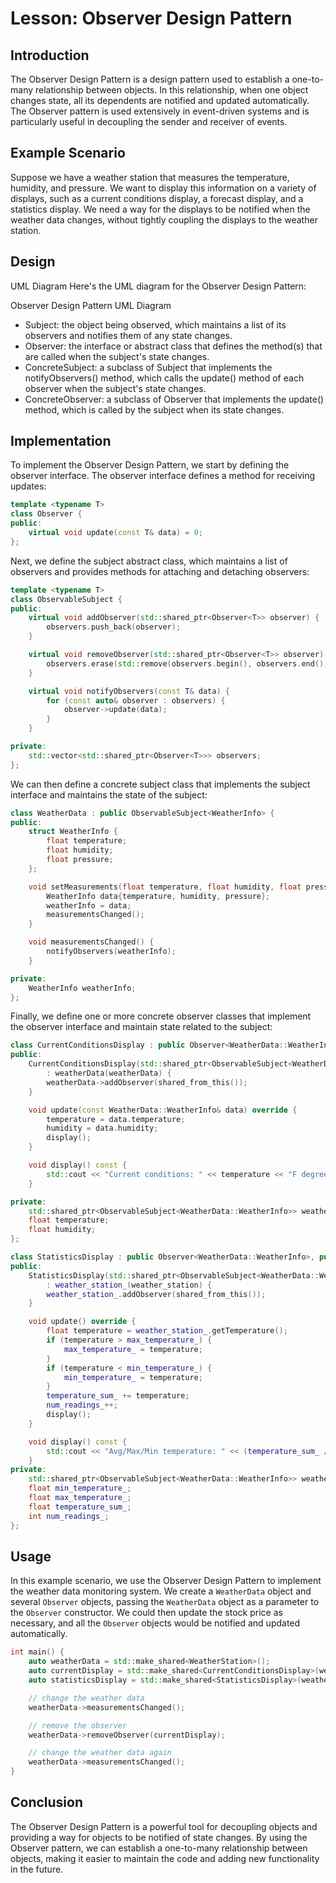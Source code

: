 # Lesson: Observer Design Pattern
## Introduction

The Observer Design Pattern is a design pattern used to establish a one-to-many relationship between objects. In this relationship, when one object changes state, all its dependents are notified and updated automatically. The Observer pattern is used extensively in event-driven systems and is particularly useful in decoupling the sender and receiver of events.
## Example Scenario

Suppose we have a weather station that measures the temperature, humidity, and pressure. We want to display this information on a variety of displays, such as a current conditions display, a forecast display, and a statistics display. We need a way for the displays to be notified when the weather data changes, without tightly coupling the displays to the weather station.
## Design

UML Diagram
Here's the UML diagram for the Observer Design Pattern:

Observer Design Pattern UML Diagram

+ Subject: the object being observed, which maintains a list of its observers and notifies them of any state changes.
+ Observer: the interface or abstract class that defines the method(s) that are called when the subject's state changes.
+ ConcreteSubject: a subclass of Subject that implements the notifyObservers() method, which calls the update() method of each observer when the subject's state changes.
+ ConcreteObserver: a subclass of Observer that implements the update() method, which is called by the subject when its state changes.
## Implementation

To implement the Observer Design Pattern, we start by defining the observer interface. The observer interface defines a method for receiving updates:

```c++
template <typename T>
class Observer {
public:
    virtual void update(const T& data) = 0;
};
```

Next, we define the subject abstract class, which maintains a list of observers and provides methods for attaching and detaching observers:

```c++
template <typename T>
class ObservableSubject {
public:
    virtual void addObserver(std::shared_ptr<Observer<T>> observer) {
        observers.push_back(observer);
    }

    virtual void removeObserver(std::shared_ptr<Observer<T>> observer) {
        observers.erase(std::remove(observers.begin(), observers.end(), observer), observers.end());
    }

    virtual void notifyObservers(const T& data) {
        for (const auto& observer : observers) {
            observer->update(data);
        }
    }

private:
    std::vector<std::shared_ptr<Observer<T>>> observers;
};
```

We can then define a concrete subject class that implements the subject interface and maintains the state of the subject:

```c++
class WeatherData : public ObservableSubject<WeatherInfo> {
public:
    struct WeatherInfo {
        float temperature;
        float humidity;
        float pressure;
    };

    void setMeasurements(float temperature, float humidity, float pressure) {
        WeatherInfo data{temperature, humidity, pressure};
        weatherInfo = data;
        measurementsChanged();
    }

    void measurementsChanged() {
        notifyObservers(weatherInfo);
    }

private:
    WeatherInfo weatherInfo;
};
```

Finally, we define one or more concrete observer classes that implement the observer interface and maintain state related to the subject:

```c++
class CurrentConditionsDisplay : public Observer<WeatherData::WeatherInfo>, public std::enable_shared_from_this<CurrentConditionsDisplay> {
public:
    CurrentConditionsDisplay(std::shared_ptr<ObservableSubject<WeatherData::WeatherInfo>> weatherData)
        : weatherData(weatherData) {
        weatherData->addObserver(shared_from_this());
    }

    void update(const WeatherData::WeatherInfo& data) override {
        temperature = data.temperature;
        humidity = data.humidity;
        display();
    }

    void display() const {
        std::cout << "Current conditions: " << temperature << "F degrees and " << humidity << "% humidity\n";
    }

private:
    std::shared_ptr<ObservableSubject<WeatherData::WeatherInfo>> weatherData;
    float temperature;
    float humidity;
};
```
```c++
class StatisticsDisplay : public Observer<WeatherData::WeatherInfo>, public std::enable_shared_from_this<StatisticsDisplay> {
public:
    StatisticsDisplay(std::shared_ptr<ObservableSubject<WeatherData::WeatherInfo>> weatherData)
        : weather_station_(weather_station) {
        weather_station_.addObserver(shared_from_this());
    }

    void update() override {
        float temperature = weather_station_.getTemperature();
        if (temperature > max_temperature_) {
            max_temperature_ = temperature;
        }
        if (temperature < min_temperature_) {
            min_temperature_ = temperature;
        }
        temperature_sum_ += temperature;
        num_readings_++;
        display();
    }

    void display() const {
        std::cout << "Avg/Max/Min temperature: " << (temperature_sum_ / num_readings_) << "/" << max_temperature_ << "/" << min_temperature << "\n";
    }
private:
    std::shared_ptr<ObservableSubject<WeatherData::WeatherInfo>> weatherData;
    float min_temperature_;
    float max_temperature_;
    float temperature_sum_;
    int num_readings_;
};
```

## Usage
In this example scenario, we use the Observer Design Pattern to implement the weather data monitoring system. We create a `WeatherData` object and several `Observer` objects, passing the `WeatherData` object as a parameter to the `Observer` constructor. We could then update the stock price as necessary, and all the `Observer` objects would be notified and updated automatically.
```c++
int main() {
    auto weatherData = std::make_shared<WeatherStation>();
    auto currentDisplay = std::make_shared<CurrentConditionsDisplay>(weatherData);
    auto statisticsDisplay = std::make_shared<StatisticsDisplay>(weatherData);

    // change the weather data
    weatherData->measurementsChanged();

    // remove the observer
    weatherData->removeObserver(currentDisplay);

    // change the weather data again
    weatherData->measurementsChanged();
}
```

## Conclusion
The Observer Design Pattern is a powerful tool for decoupling objects and providing a way for objects to be notified of state changes. By using the Observer pattern, we can establish a one-to-many relationship between objects, making it easier to maintain the code and adding new functionality in the future.
